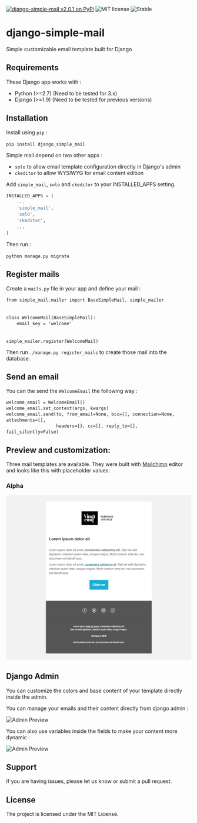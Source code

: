 [![django-simple-mail v2.0.1 on PyPi](https://img.shields.io/badge/pypi-2.0.1-green.svg)](https://pypi.python.org/pypi/django-simple-mail)
![MIT license](https://img.shields.io/badge/licence-MIT-blue.svg)
![Stable](https://img.shields.io/badge/status-stable-green.svg)

# django-simple-mail
Simple customizable email template built for Django


## Requirements

These Django app works with :

+ Python (>=2.7) (Need to be tested for 3.x)
+ Django (>=1.9) (Need to be tested for previous versions)


## Installation

Install using `pip` :

`pip install django_simple_mail`

Simple mail depend on two other apps :

+ `solo` to allow email template configuration directly in Django's admin
+ `ckeditor` to allow WYSIWYG for email content edition

Add `simple_mail`, `solo` and `ckeditor` to your INSTALLED_APPS setting.

```python
INSTALLED_APPS = (
    ...
    'simple_mail',
    'solo',
    'ckeditor',
    ...
)
```

Then run :

`python manage.py migrate`


## Register mails

Create a `mails.py` file in your app and define your mail :

```
from simple_mail.mailer import BaseSimpleMail, simple_mailer


class WelcomeMail(BaseSimpleMail):
    email_key = 'welcome'


simple_mailer.register(WelcomeMail)
```

Then run `./manage.py register_mails` to create those mail into the database.

## Send an email

You can the send the `WelcomeEmail` the following way :

```
welcome_email = WelcomeEmail()
welcome_email.set_context(args, kwargs)
welcome_email.send(to, from_email=None, bcc=[], connection=None, attachments=[],
                   headers={}, cc=[], reply_to=[], fail_silently=False)
```

## Preview and customization:

Three mail templates are available. They were built with [Mailchimp](https://mailchimp.com/) editor and looks like this with placeholder values:

### Alpha

![Email Preview](docs/preview-alpha.png)


## Django Admin

You can customize the colors and base content of your template directly inside the admin.

You can manage your emails and their content directly from django admin :

![Admin Preview](https://raw.githubusercontent.com/charlesthk/django-simple-mail/master/docs/admin.png)

You can also use variables inside the fields to make your content more dynamic :

![Admin Preview](https://raw.githubusercontent.com/charlesthk/django-simple-mail/master/docs/admin-context.png)


## Support

If you are having issues, please let us know or submit a pull request.

## License

The project is licensed under the MIT License.
